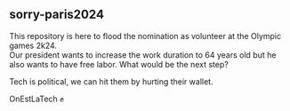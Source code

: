 sorry-paris2024
---------------

This repository is here to flood the nomination as volunteer at the Olympic games 2k24.  
Our president wants to increase the work duration to 64 years old but he also wants to have free labor. What would be the next step?

Tech is political, we can hit them by hurting their wallet.

OnEstLaTech ✊